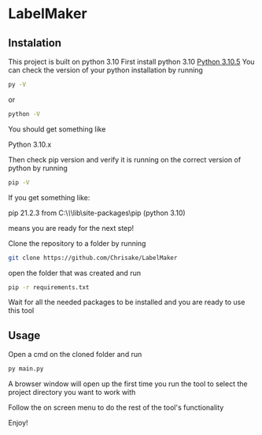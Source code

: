 # LabelMaker

## Instalation
This project is built on python 3.10
First install python 3.10 [Python 3.10.5](https://www.python.org/downloads/release/python-3105/)
You can check the version of your python installation by running

```bash
py -V
```
or
```bash
python -V
```

You should get something like 

Python 3.10.x

Then check pip version and verify it is running on the correct version of python by running

```bash
pip -V
```

If you get something like:

pip 21.2.3 from C:\\*\\*\lib\site-packages\pip (python 3.10)

means you are ready for the next step!

Clone the repository to a folder by running 

```bash
git clone https://github.com/Chrisake/LabelMaker
```

open the folder that was created and run

```bash
pip -r requirements.txt
```

Wait for all the needed packages to be installed and you are ready to use this tool

## Usage
Open a cmd on the cloned folder and run

```bash
py main.py
```

A browser window will open up the first time you run the tool to select the project directory you want to work with

Follow the on screen menu to do the rest of the tool's functionality

Enjoy!